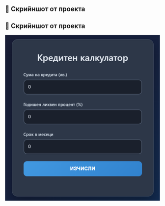 ## 📸 Скрийншот от проекта

## 📸 Скрийншот от проекта

<p align="center">
  <img src="https://github.com/gegata8797-lang/VibeCoding-09.2025-/blob/4f1e13e318a10aa1e8de21afd50269484ab8049b/Screenshot%202025-09-10%20185625.png?raw=true" 
       alt="Скрийншот на проекта" 
       width="600"/>
</p>


